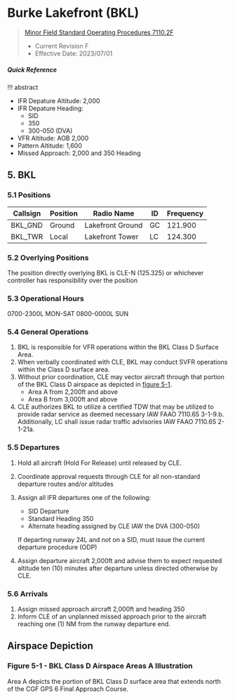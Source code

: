 # Burke Lakefront (BKL)
> [Minor Field Standard Operating Procedures 7110.2F](../../authority-sections/7110.2F-authority.md)
> - Current Revision F
> - Effective Date: 2023/07/01

##### Quick Reference
!!! abstract
- IFR Depature Altitude: 2,000
- IFR Depature Heading:     
    - SID
    - 350
    - 300-050 (DVA)
- VFR Altitude: AOB 2,000
- Pattern Altitude: 1,600
- Missed Approach: 2,000 and 350 Heading

## 5. BKL

### 5.1 Positions
| Callsign | Position | Radio Name | ID | Frequency |
| -- | -- | -- | -- | -- |
| BKL_GND | Ground | Lakefront Ground | GC | 121.900 |
| BKL_TWR | Local | Lakefront Tower | LC | 124.300 |

### 5.2 Overlying Positions
The position directly overlying BKL is CLE-N (125.325) or whichever controller has responsibility over the position
### 5.3 Operational Hours
0700-2300L MON-SAT
0800-0000L SUN

### 5.4 General Operations
1. BKL is responsible for VFR operations within the BKL Class D Surface Area.
2. When verbally coordinated with CLE, BKL may conduct SVFR operations within the Class D surface area.
3. Without prior coordination, CLE may vector aircraft through that portion of the BKL Class D airspace as depicted in [figure 5-1](#figure-5-1---bkl-class-d-airspace-areas-a-illustration).
    - Area A from 2,200ft and above
    - Area B from 3,000ft and above
4. CLE authorizes BKL to utilize a certified TDW that may be utilized to provide radar service as deemed necessary IAW FAAO 7110.65 3-1-9.b. Additionally, LC shall issue radar traffic advisories IAW FAAO 7110.65 2-1-21a.

### 5.5 Departures
1. Hold all aircraft (Hold For Release) until released by CLE.
2. Coordinate approval requests through CLE for all non-standard departure routes and/or altitudes
3. Assign all IFR departures one of the following:
    - SID Departure
    - Standard Heading 350
    - Alternate heading assigned by CLE IAW the DVA (300-050)  

    If departing runway 24L and not on a SID, must issue the current departure procedure (ODP)
4. Assign departure aircraft 2,000ft and advise them to expect requested altitude ten (10) minutes after departure unless directed otherwise by CLE.



### 5.6 Arrivals
1. Assign missed approach aircraft 2,000ft and heading 350
2. Inform CLE of an unplanned missed approach prior to the aircraft reaching one (1) NM from the runway departure end.

## Airspace Depiction 

### Figure 5-1 - BKL Class D Airspace Areas A Illustration
Area A depicts the portion of BKL Class D surface area that extends north of the CGF GPS 6 Final Approach Course.